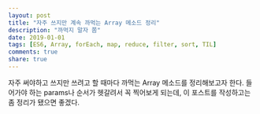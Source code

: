```yaml
---
layout: post
title: "자주 쓰지만 계속 까먹는 Array 메소드 정리"
description: "까먹지 말자 쫌"
date: 2019-01-01
tags: [ES6, Array, forEach, map, reduce, filter, sort, TIL]
comments: true
share: true
---
```


자주 써야하고 쓰지만 쓰려고 할 때마다 까먹는 Array 메소드를 정리해보고자 한다. 들어가야 하는 params나 순서가 헷갈려서 꼭 찍어보게 되는데, 이 포스트를 작성하고는 좀 정리가 됐으면 좋겠다.